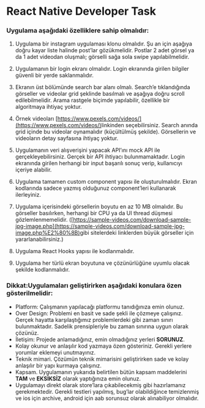 # React Native Developer Task

### Uygulama aşağıdaki özelliklere sahip olmalıdır:

1.  Uygulama bir instagram uygulaması klonu olmalıdır. Şu an için aşağıya doğru kayar liste halinde post’lar gözükmelidir. Postlar 2 adet görsel ya da 1 adet videodan oluşmalı; görselli sağa sola swipe yapılabilmelidir.
    
2.  Uygulamanın bir login ekranı olmalıdır. Login ekranında girilen bilgiler güvenli bir yerde saklanmalıdır.
    
3.  Ekranın üst bölümünde search bar alanı olmalı. Search’e tıklandığında görseller ve videolar grid şeklinde basılmalı ve aşağıya doğru scroll edilebilmelidir. Arama rastgele biçimde yapılabilir, özellikle bir algoritmaya ihtiyaç yoktur.
    
4.  Örnek videoları ​[https://www.pexels.com/videos/](https://www.pexels.com/videos/)​ linkinden seçebilirsiniz. Search anında grid içinde bu videolar oynamalıdır (küçültülmüş şekilde). Görsellerin ve videoların detay sayfasına ihtiyaç yoktur.
    
5.  Uygulamanın veri alışverişini yapacak API’ını mock API ile gerçekleyebilirsiniz. Gerçek bir API ihtiyacı bulunmamaktadır. Login ekranında girilen herhangi bir input başarılı sonuç verip, kullanıcıyı içeriye alabilir.
    
6.  Uygulama tamamen custom component yapısı ile oluşturulmalıdır. Ekran kodlarında sadece yazmış olduğunuz component’leri kullanarak ilerleyiniz.
    
7.  Uygulama içerisindeki görsellerin boyutu ​en az​ 10 MB olmalıdır. Bu görseller basılırken, herhangi bir CPU ya da UI thread düşmesi gözlemlenmemelidir. (​[https://sample-videos.com/download-sample-jpg-image.php](https://sample-videos.com/download-sample-jpg-image.php%E2%80%8B)​ gibi sitelerdeki linklerden büyük görseller için yararlanabilirsiniz.)
    
8.  Uygulama React Hooks yapısı ile kodlanmalıdır.
    
9.  Uygulama her türlü ekran boyutuna ve çözünürlüğüne uyumlu olacak şekilde kodlanmalıdır.

### Dikkat:​ Uygulamaları geliştirirken aşağıdaki konulara özen gösterilmelidir:

-	Platform: Çalışmanın yapılacağı platformu tanıdığınıza emin olunuz.
-   Over Design: Problemi en basit ve sade şekli ile çözmeye çalışınız. Gerçek hayatta karşılaştığımız problemlerdeki gibi zaman sınırı bulunmaktadır. Sadelik prensipleriyle bu zaman sınırına uygun olarak çözünüz.
-   İletişim: Projede anlamadığınız, emin olmadığınız yerleri **SORUNUZ**.
-   Kolay okunur ve anlaşılır kod yazmaya özen gösteriniz. Gerekli yerlere yorumlar eklemeyi unutmayınız.    
-   Teknik mimari. Çözümün teknik mimarisini geliştirirken sade ve kolay anlaşılır bir yapı kurmaya çalışınız.
-   Kapsam. Uygulamanın yukarıda belirtilen bütün kapsam maddelerini **TAM** ve **EKSİKSİZ** olarak yaptığınıza emin olunuz.    
-   Uygulamayı direkt olarak store’lara çıkabilecekmiş gibi hazırlamanız gerekmektedir. Gerekli testleri yapılmış, bug’lar olabildiğince temizlenmiş ve ios için archive, android için aab sorunsuz olarak alınabiliyor olmalıdır. 
